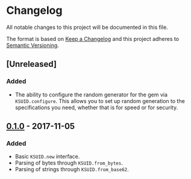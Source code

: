 # Changelog

All notable changes to this project will be documented in this file.

The format is based on [Keep a Changelog](http://keepachangelog.com/en/1.0.0/) and this project adheres to [Semantic Versioning](http://semver.org/spec/v2.0.0.html).

## [Unreleased]

### Added

- The ability to configure the random generator for the gem via `KSUID.configure`. This allows you to set up random generation to the specifications you need, whether that is for speed or for security.

## [0.1.0] - 2017-11-05

### Added

- Basic `KSUID.new` interface.
- Parsing of bytes through `KSUID.from_bytes`.
- Parsing of strings through `KSUID.from_base62`.

[0.1.0]: https://github.com/michaelherold/interactor-contracts/tree/v0.1.0
